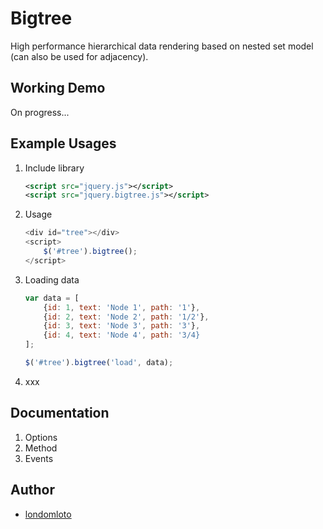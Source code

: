 # Bigtree

High performance hierarchical data rendering based on nested set model (can also be used for adjacency).

## Working Demo
On progress...

## Example Usages
1. Include library
    
    ```xml
    <script src="jquery.js"></script>
    <script src="jquery.bigtree.js"></script>
    ```
2. Usage
    
    ```javascript
    <div id="tree"></div>
    <script>
        $('#tree').bigtree();
    </script>
    ```
3. Loading data
    
    ```javascript
    var data = [
        {id: 1, text: 'Node 1', path: '1'},
        {id: 2, text: 'Node 2', path: '1/2'},
        {id: 3, text: 'Node 3', path: '3'},
        {id: 4, text: 'Node 4', path: '3/4}
    ];
    
    $('#tree').bigtree('load', data);
    ```

4. xxx

## Documentation
1. Options
2. Method
3. Events

## Author
- [londomloto](https://github.com/londomloto)


